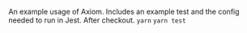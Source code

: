 An example usage of Axiom. Includes an example test and the config needed to run in Jest.
After checkout.
`yarn`
`yarn test`